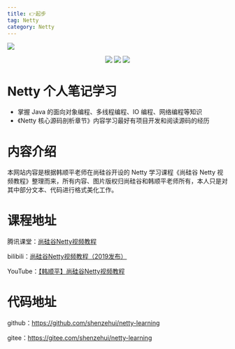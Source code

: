 ```yaml
---
title: 👉起步
tag: Netty
category: Netty
---
```


![](https://javablog-image.oss-cn-hangzhou.aliyuncs.com/blog/netty_logo_450px.svg)

<div align="center">
  <a href="http://120.55.86.83/"><img src="https://img.shields.io/badge/博客-Java达摩院-brightgreen.svg?style=for-the-badge"></a>
  <a href="#"><img src="https://img.shields.io/badge/公众号-Encho-green.svg?style=for-the-badge"></a>
  <a href="https://github.com/shenzehui" target="_blank"><img src="https://img.shields.io/badge/代码仓库-Github-critical?style=for-the-badge"></a>
</div>

# Netty 个人笔记学习

- 掌握 Java 的面向对象编程、多线程编程、IO 编程、网络编程等知识
- 《Netty 核心源码剖析章节》内容学习最好有项目开发和阅读源码的经历

# 内容介绍

本网站内容是根据韩顺平老师在尚硅谷开设的 Netty 学习课程《尚硅谷 Netty 视频教程》整理而来，所有内容、图片版权归尚硅谷和韩顺平老师所有，本人只是对其中部分文本、代码进行格式美化工作。

# 课程地址

腾讯课堂：[尚硅谷Netty视频教程](https://ke.qq.com/course/463900)

bilibili：[尚硅谷Netty视频教程（2019发布）](https://www.bilibili.com/video/av76227904/)

YouTube：[【韩顺平】尚硅谷Netty视频教程](https://www.youtube.com/playlist?list=PLmOn9nNkQxJH02M10mFnBW0yPRnLmRSMo)

# 代码地址

github：https://github.com/shenzehui/netty-learning

gitee：https://gitee.com/shenzehui/netty-learning

